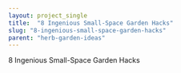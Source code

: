 ```yaml
---
layout: project_single
title:  "8 Ingenious Small-Space Garden Hacks"
slug: "8-ingenious-small-space-garden-hacks"
parent: "herb-garden-ideas"
---
```

8 Ingenious Small-Space Garden Hacks